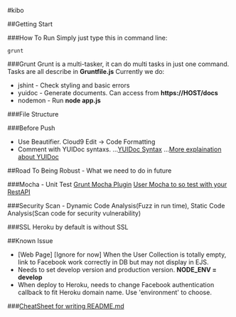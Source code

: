 #kibo


##Getting Start


###How To Run
Simply just type this in command line:
```
grunt
```

###Grunt
Grunt is a multi-tasker, it can do multi tasks in just one command. Tasks are all describe in **Gruntfile.js**
Currently we do:
* jshint - Check styling and basic errors
* yuidoc - Generate documents. Can access from **https://HOST/docs**
* nodemon - Run **node app.js**

###File Structure

###Before Push
* Use Beautifier. Cloud9 Edit -> Code Formatting
* Comment with YUIDoc syntaxs.
...[YUIDoc Syntax](http://yui.github.io/yuidoc/syntax/index.html)
...[More explaination about YUIDoc](http://code.tutsplus.com/tutorials/documenting-javascript-with-yuidoc--net-25324)


##Road To Being Robust - What we need to do in future

###Mocha - Unit Test
[Grunt Mocha Plugin](https://github.com/pghalliday/grunt-mocha-test)
[User Mocha to so test with your RestAPI](http://thewayofcode.wordpress.com/2013/04/21/how-to-build-and-test-rest-api-with-nodejs-express-mocha/)

###Security Scan - Dynamic Code Analysis(Fuzz in run time), Static Code Analysis(Scan code for security vulnerability)

###SSL
Heroku by default is without SSL


##Known Issue
* [Web Page] [Ignore for now] When the User Collection is totally empty, link to Facebook work correctly in DB but may not display in EJS.
* Needs to set develop version and production version. **NODE_ENV = develop**
* When deploy to Heroku, needs to change Facebook authentication callback to fit Heroku domain name. Use 'environment' to choose.
 

###[CheatSheet for writing README.md](https://github.com/adam-p/markdown-here/wiki/Markdown-Cheatsheet)